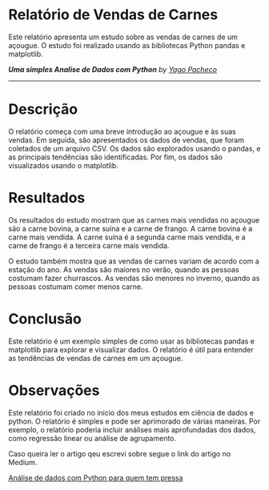 # Relatório de Vendas de Carnes

Este relatório apresenta um estudo sobre as vendas de carnes de um açougue. O estudo foi realizado usando as bibliotecas Python pandas e matplotlib.

***Uma simples Analise de Dados com Python***
*by [Yago Pacheco](https://www.linkedin.com/in/yago-pacheco-de-aquino-958881183/)*

---


# Descrição

O relatório começa com uma breve introdução ao açougue e às suas vendas. Em seguida, são apresentados os dados de vendas, que foram coletados de um arquivo CSV. Os dados são explorados usando o pandas, e as principais tendências são identificadas. Por fim, os dados são visualizados usando o matplotlib.

# Resultados

Os resultados do estudo mostram que as carnes mais vendidas no açougue são a carne bovina, a carne suína e a carne de frango. A carne bovina é a carne mais vendida. A carne suína é a segunda carne mais vendida, e a carne de frango é a terceira carne mais vendida.

O estudo também mostra que as vendas de carnes variam de acordo com a estação do ano. As vendas são maiores no verão, quando as pessoas costumam fazer churrascos. As vendas são menores no inverno, quando as pessoas costumam comer menos carne.

# Conclusão

Este relatório é um exemplo simples de como usar as bibliotecas pandas e matplotlib para explorar e visualizar dados. O relatório é útil para entender as tendências de vendas de carnes em um açougue.

# Observações

Este relatório foi criado no inicio dos meus estudos em ciência de dados e python. O relatório é simples e pode ser aprimorado de várias maneiras. Por exemplo, o relatório poderia incluir análises mais aprofundadas dos dados, como regressão linear ou análise de agrupamento.

Caso queira ler o artigo qeu escrevi sobre segue o  link do artigo no Medium.

[Análise de dados com Python para quem tem pressa](https://medium.com/@yagopacheco.34/an%C3%A1lise-de-dados-com-python-para-quem-tem-pressa-629a502958c9)             
